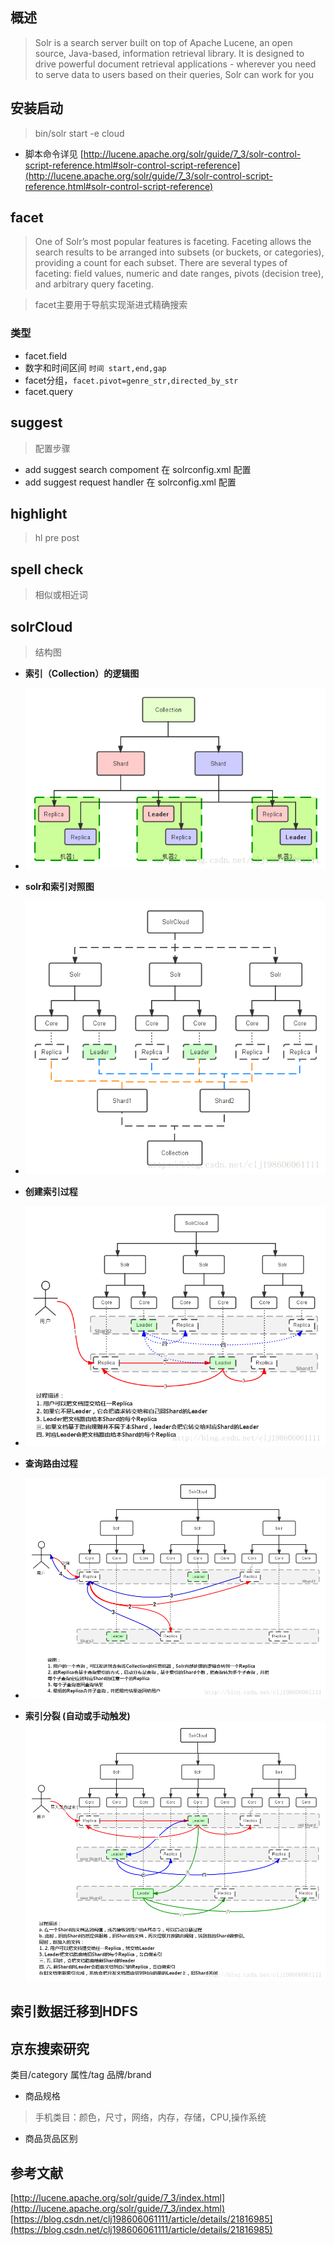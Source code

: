 ## 概述
> Solr is a search server built on top of Apache Lucene, an open source, Java-based, information retrieval library. It is designed to drive powerful document retrieval applications - wherever you need to serve data to users based on their queries, Solr can work for you

## 安装启动
> bin/solr start -e cloud
* 脚本命令详见 [http://lucene.apache.org/solr/guide/7_3/solr-control-script-reference.html#solr-control-script-reference](http://lucene.apache.org/solr/guide/7_3/solr-control-script-reference.html#solr-control-script-reference)


## facet
> One of Solr’s most popular features is faceting. Faceting allows the search results to be arranged into subsets (or buckets, or categories), providing a count for each subset. There are several types of faceting: field values, numeric and date ranges, pivots (decision tree), and arbitrary query faceting.

> facet主要用于导航实现渐进式精确搜索
### 类型

* facet.field
* 数字和时间区间 `时间 start,end,gap   `
* facet分组，`facet.pivot=genre_str,directed_by_str`
* facet.query 

## suggest
> 配置步骤
* add suggest search compoment
在 solrconfig.xml 配置
* add suggest request handler
在 solrconfig.xml 配置

## highlight
> hl pre post

## spell check
> 相似或相近词

## solrCloud
> 结构图


* **索引（Collection）的逻辑图**
* ![](res/0.png)

        
* **solr和索引对照图**
* ![](res/1.png)


* **创建索引过程**
* ![](res/2.png)

        
* **查询路由过程**
* ![](res/3.png)

* **索引分裂 (自动或手动触发)**
![](res/4.png)

## 索引数据迁移到HDFS

## 京东搜索研究
类目/category
属性/tag
品牌/brand

* 商品规格 
> 手机类目：颜色，尺寸，网络，内存，存储，CPU,操作系统

* 商品货品区别

## 参考文献
[http://lucene.apache.org/solr/guide/7_3/index.html](http://lucene.apache.org/solr/guide/7_3/index.html)
[https://blog.csdn.net/clj198606061111/article/details/21816985](https://blog.csdn.net/clj198606061111/article/details/21816985)

